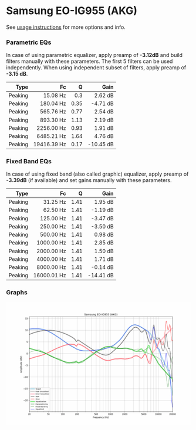 # Samsung EO-IG955 (AKG)
See [usage instructions](https://github.com/jaakkopasanen/AutoEq#usage) for more options and info.

### Parametric EQs
In case of using parametric equalizer, apply preamp of **-3.12dB** and build filters manually
with these parameters. The first 5 filters can be used independently.
When using independent subset of filters, apply preamp of **-3.15 dB**.

| Type    | Fc          |    Q | Gain      |
|--------:|------------:|-----:|----------:|
| Peaking | 15.08 Hz    | 0.3  | 2.62 dB   |
| Peaking | 180.04 Hz   | 0.35 | -4.71 dB  |
| Peaking | 565.76 Hz   | 0.77 | 2.54 dB   |
| Peaking | 893.30 Hz   | 1.13 | 2.19 dB   |
| Peaking | 2256.00 Hz  | 0.93 | 1.91 dB   |
| Peaking | 6485.21 Hz  | 1.64 | 4.76 dB   |
| Peaking | 19416.39 Hz | 0.17 | -10.45 dB |

### Fixed Band EQs
In case of using fixed band (also called graphic) equalizer, apply preamp of **-3.39dB**
(if available) and set gains manually with these parameters.

| Type    | Fc          |    Q | Gain      |
|--------:|------------:|-----:|----------:|
| Peaking | 31.25 Hz    | 1.41 | 1.95 dB   |
| Peaking | 62.50 Hz    | 1.41 | -1.19 dB  |
| Peaking | 125.00 Hz   | 1.41 | -3.47 dB  |
| Peaking | 250.00 Hz   | 1.41 | -3.50 dB  |
| Peaking | 500.00 Hz   | 1.41 | 0.98 dB   |
| Peaking | 1000.00 Hz  | 1.41 | 2.85 dB   |
| Peaking | 2000.00 Hz  | 1.41 | 1.50 dB   |
| Peaking | 4000.00 Hz  | 1.41 | 1.71 dB   |
| Peaking | 8000.00 Hz  | 1.41 | -0.14 dB  |
| Peaking | 16000.01 Hz | 1.41 | -14.41 dB |

### Graphs
![](./Samsung%20EO-IG955%20(AKG).png)